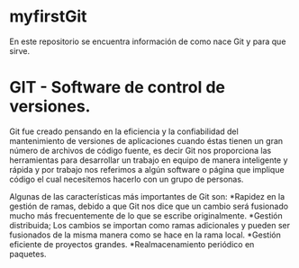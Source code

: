 # myfirstGit
En este repositorio se encuentra información de como nace Git y para que sirve. 

# GIT - Software de control de versiones. 

Git fue creado pensando en la eficiencia y la confiabilidad del mantenimiento de versiones de aplicaciones cuando éstas tienen un gran número de archivos de código fuente, es decir Git nos proporciona las herramientas para desarrollar un trabajo en equipo de manera inteligente y rápida y por trabajo nos referimos a algún software o página que implique código el cual necesitemos hacerlo con un grupo de personas.

Algunas de las características más importantes de Git son:
     *Rapidez en la gestión de ramas, debido a que Git nos dice que un cambio será fusionado mucho más frecuentemente de lo que se escribe originalmente.
     *Gestión distribuida; Los cambios se importan como ramas adicionales y pueden ser fusionados de la misma manera como se hace en la rama local.
     *Gestión eficiente de proyectos grandes.
     *Realmacenamiento periódico en paquetes.
    
